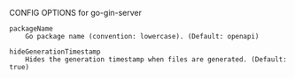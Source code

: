 
CONFIG OPTIONS for go-gin-server

	packageName
	    Go package name (convention: lowercase). (Default: openapi)

	hideGenerationTimestamp
	    Hides the generation timestamp when files are generated. (Default: true)


